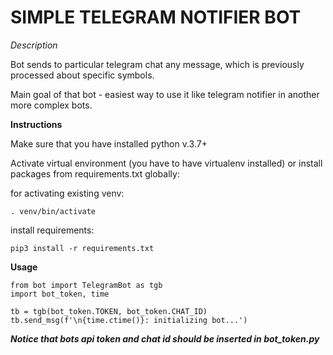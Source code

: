 # SIMPLE TELEGRAM NOTIFIER BOT

*Description*

Bot sends to particular telegram chat any message, which is previously processed
about specific symbols.

Main goal of that bot - easiest way to use it like telegram notifier in another
more complex bots.

**Instructions**

Make sure that you have installed python v.3.7+

Activate virtual environment (you have to have virtualenv installed)
or install packages from requirements.txt globally:

  for activating existing venv:
  ```
  . venv/bin/activate
  ```

  install requirements:
  ```
  pip3 install -r requirements.txt
  ```

**Usage**

    from bot import TelegramBot as tgb
    import bot_token, time

    tb = tgb(bot_token.TOKEN, bot_token.CHAT_ID)
    tb.send_msg(f'\n{time.ctime()}: initializing bot...')

***Notice that bots api token and chat id should be inserted in bot_token.py***